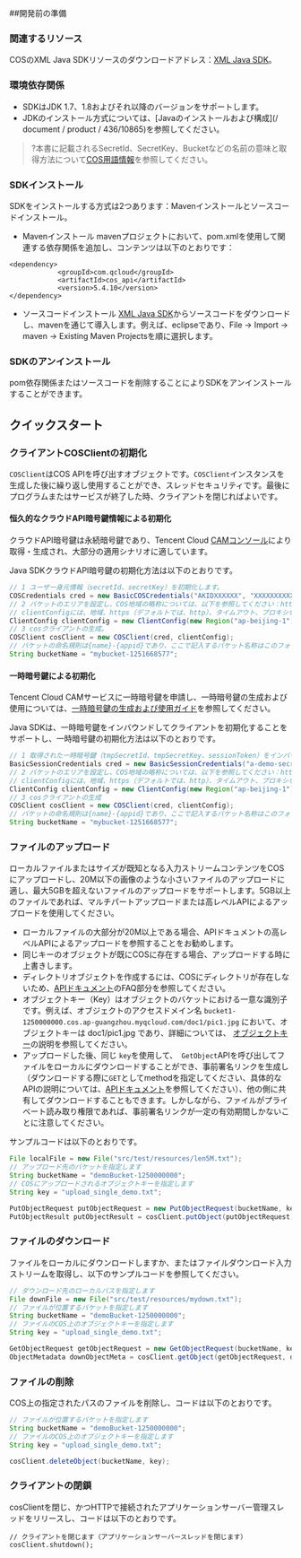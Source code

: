 ##開発前の準備

### 関連するリソース

COSのXML Java SDKリソースのダウンロードアドレス：[XML Java SDK](https://github.com/tencentyun/cos-java-sdk-v5)。

### 環境依存関係

- SDKはJDK 1.7、1.8およびそれ以降のバージョンをサポートします。
- JDKのインストール方式については、[Javaのインストールおよび構成](/ document / product / 436/10865)を参照してください。

> ?本書に記載されるSecretId、SecretKey、Bucketなどの名前の意味と取得方法について[COS用語情報](https://cloud.tencent.com/document/product/436/7751)を参照してください。

### SDKインストール

SDKをインストールする方式は2つあります：Mavenインストールとソースコードインストール。

- Mavenインストール
  mavenプロジェクトにおいて、pom.xmlを使用して関連する依存関係を追加し、コンテンツは以下のとおりです：
```shell
<dependency>
            <groupId>com.qcloud</groupId>
            <artifactId>cos_api</artifactId>
            <version>5.4.10</version>
</dependency>
```

- ソースコードインストール
  [XML Java SDK](https://github.com/tencentyun/cos-java-sdk-v5)からソースコードをダウンロードし、mavenを通じて導入します。例えば、eclipseであり、File -> Import -> maven -> Existing Maven Projectsを順に選択します。

### SDKのアンインストール

pom依存関係またはソースコードを削除することによりSDKをアンインストールすることができます。

## クイックスタート

### クライアントCOSClientの初期化

`COSClient`はCOS APIを呼び出すオブジェクトです。`COSClient`インスタンスを生成した後に繰り返し使用することができ、スレッドセキュリティです。最後にプログラムまたはサービスが終了した時、クライアントを閉じればよいです。

#### 恒久的なクラウドAPI暗号鍵情報による初期化

クラウドAPI暗号鍵は永続暗号鍵であり、Tencent Cloud [CAMコンソール](https://console.qcloud.com/cam/capi)により取得・生成され、大部分の適用シナリオに適しています。

Java SDKクラウドAPI暗号鍵の初期化方法は以下のとおりです。

```java
// 1 ユーザー身元情報（secretId、secretKey）を初期化します。
COSCredentials cred = new BasicCOSCredentials("AKIDXXXXXX", "XXXXXXXXXXXXXXX");
// 2 バケットのエリアを設定し、COS地域の略称については、以下を参照してください：https://cloud.tencent.com/document/product/436/6224
// clientConfigには、地域、https（デフォルトでは、http）、タイムアウト、プロキシなどの設定方法が含まれ、使用については、ソースコードまたはAPIドキュメントFAQの説明を参照してください。
ClientConfig clientConfig = new ClientConfig(new Region("ap-beijing-1"));
// 3 cosクライアントの生成。
COSClient cosClient = new COSClient(cred, clientConfig);
// バケットの命名規則は{name}-{appid}であり、ここで記入するバケット名称はこのフォーマットでなければなりません
String bucketName = "mybucket-1251668577";
```

#### 一時暗号鍵による初期化

Tencent Cloud CAMサービスに一時暗号鍵を申請し、一時暗号鍵の生成および使用については、[一時暗号鍵の生成および使用ガイド](https://cloud.tencent.com/document/product/436/14048)を参照してください。

Java SDKは、一時暗号鍵をインバウンドしてクライアントを初期化することをサポートし、一時暗号鍵の初期化方法は以下のとおりです。

```java
// 1 取得された一時暗号鍵（tmpSecretId、tmpSecretKey、sessionToken）をインバウンドします
BasicSessionCredentials cred = new BasicSessionCredentials("a-demo-secretId", "a-demo-secretKey", "a-demo-session-token");
// 2 バケットのエリアを設定し、COS地域の略称については、以下を参照してください：https://cloud.tencent.com/document/product/436/6224
// clientConfigには、地域、https（デフォルトでは、http）、タイムアウト、プロキシなどの設定方法が含まれ、使用については、ソースコードまたはAPIドキュメントFAQを参照してください
ClientConfig clientConfig = new ClientConfig(new Region("ap-beijing-1"));
// 3 cosクライアントの生成
COSClient cosClient = new COSClient(cred, clientConfig);
// バケットの命名規則は{name}-{appid}であり、ここで記入するバケット名称はこのフォーマットでなければなりません
String bucketName = "mybucket-1251668577";
```

### ファイルのアップロード

ローカルファイルまたはサイズが既知となる入力ストリームコンテンツをCOSにアップロードし、20M以下の画像のような小さいファイルのアップロードに適し、最大5GBを超えないファイルのアップロードをサポートします。5GB以上のファイルであれば、マルチパートアップロードまたは高レベルAPIによるアップロードを使用してください。

- ローカルファイルの大部分が20M以上である場合、APIドキュメントの高レベルAPIによるアップロードを参照することをお勧めします。
- 同じキーのオブジェクトが既にCOSに存在する場合、アップロードする時に上書きします。
- ディレクトリオブジェクトを作成するには、COSにディレクトリが存在しないため、[APIドキュメント](https://cloud.tencent.com/document/product/436/12263#.E5.B8.B8.E8.A7.81.E9.97.AE.E9.A2.98)のFAQ部分を参照してください。
- オブジェクトキー（Key）はオブジェクトのバケットにおける一意な識別子です。例えば、オブジェクトのアクセスドメイン名 `bucket1-1250000000.cos.ap-guangzhou.myqcloud.com/doc1/pic1.jpg` において、オブジェクトキーは doc1/pic1.jpg であり、詳細については、 [オブジェクトキー](https://cloud.tencent.com/document/product/436/13324)の説明を参照してください。
- アップロードした後、同じ `key`を使用して、` GetObject`APIを呼び出してファイルをローカルにダウンロードすることができ、事前署名リンクを生成し（ダウンロードする際に`GET`としてmethodを指定してください、具体的なAPIの説明については、[APIドキュメント](https://cloud.tencent.com/document/product/436/12263)を参照してください）、他の側に共有してダウンロードすることもできます。しかしながら、ファイルがプライベート読み取り権限であれば、事前署名リンクが一定の有効期間しかないことに注意してください。

サンプルコードは以下のとおりです。

```java
File localFile = new File("src/test/resources/len5M.txt");
// アップロード先のバケットを指定します
String bucketName = "demoBucket-1250000000";
// COSにアップロードされるオブジェクトキーを指定します
String key = "upload_single_demo.txt";

PutObjectRequest putObjectRequest = new PutObjectRequest(bucketName, key, localFile);
PutObjectResult putObjectResult = cosClient.putObject(putObjectRequest);
```

### ファイルのダウンロード

ファイルをローカルにダウンロードしますか、またはファイルダウンロード入力ストリームを取得し、以下のサンプルコードを参照してください。

```java
// ダウンロード先のローカルパスを指定します
File downFile = new File("src/test/resources/mydown.txt");
// ファイルが位置するバケットを指定します
String bucketName = "demoBucket-1250000000";
// ファイルのCOS上のオブジェクトキーを指定します
String key = "upload_single_demo.txt";

GetObjectRequest getObjectRequest = new GetObjectRequest(bucketName, key);
ObjectMetadata downObjectMeta = cosClient.getObject(getObjectRequest, downFile);
```

### ファイルの削除

COS上の指定されたパスのファイルを削除し、コードは以下のとおりです。

```java
// ファイルが位置するバケットを指定します
String bucketName = "demoBucket-1250000000";
// ファイルのCOS上のオブジェクトキーを指定します
String key = "upload_single_demo.txt";

cosClient.deleteObject(bucketName, key);
```

### クライアントの閉鎖

cosClientを閉じ、かつHTTPで接続されたアプリケーションサーバー管理スレッドをリリースし、コードは以下のとおりです。

```
// クライアントを閉じます（アプリケーションサーバースレッドを閉じます）
cosClient.shutdown();
```

